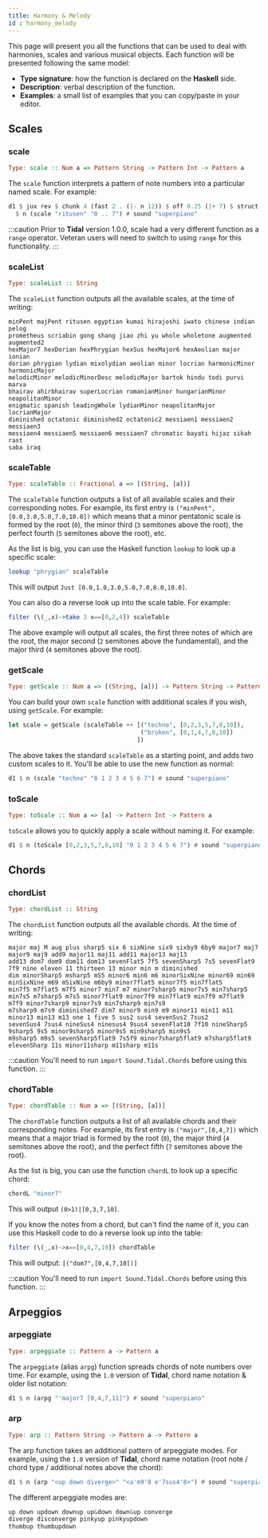 ```yaml
---
title: Harmony & Melody
id : harmony_melody
---
```


This page will present you all the functions that can be used to deal with harmonies, scales and various musical objects. Each function will be presented following the same model:
* **Type signature**: how the function is declared on the **Haskell** side.
* **Description**: verbal description of the function.
* **Examples**: a small list of examples that you can copy/paste in your editor.

## Scales
### scale
```haskell
Type: scale :: Num a => Pattern String -> Pattern Int -> Pattern a
```

The `scale` function interprets a pattern of note numbers into a particular named scale. For example:

```haskell
d1 $ jux rev $ chunk 4 (fast 2 . (|- n 12)) $ off 0.25 (|+ 7) $ struct (iter 4 "t(5,8)")
  $ n (scale "ritusen" "0 .. 7") # sound "superpiano"
```

:::caution
Prior to **Tidal** version 1.0.0, scale had a very different function as a `range` operator. Veteran users will need to switch to using `range` for this functionality.
:::

### scaleList

```haskell
Type: scaleList :: String
```
The `scaleList` function outputs all the available scales, at the time of writing:

```plaintext
minPent majPent ritusen egyptian kumai hirajoshi iwato chinese indian pelog
prometheus scriabin gong shang jiao zhi yu whole wholetone augmented augmented2
hexMajor7 hexDorian hexPhrygian hexSus hexMajor6 hexAeolian major ionian
dorian phrygian lydian mixolydian aeolian minor locrian harmonicMinor harmonicMajor
melodicMinor melodicMinorDesc melodicMajor bartok hindu todi purvi marva
bhairav ahirbhairav superLocrian romanianMinor hungarianMinor neapolitanMinor
enigmatic spanish leadingWhole lydianMinor neapolitanMajor locrianMajor
diminished octatonic diminished2 octatonic2 messiaen1 messiaen2 messiaen3
messiaen4 messiaen5 messiaen6 messiaen7 chromatic bayati hijaz sikah rast
saba iraq
```

### scaleTable

```haskell
Type: scaleTable :: Fractional a => [(String, [a])]
```

The `scaleTable` function outputs a list of all available scales and their corresponding notes. For example, its first entry is `("minPent",[0.0,3.0,5.0,7.0,10.0])` which means that a minor pentatonic scale is formed by the root (`0`), the minor third (`3` semitones above the root), the perfect fourth (`5` semitones above the root), etc.

As the list is big, you can use the Haskell function `lookup` to look up a specific scale:

```haskell
lookup "phrygian" scaleTable
```

This will output `Just [0.0,1.0,3.0,5.0,7.0,8.0,10.0]`.

You can also do a reverse look up into the scale table. For example:

```haskell
filter (\(_,x)->take 3 x==[0,2,4]) scaleTable
```

The above example will output all scales, the first three notes of which are the root, the major second (`2` semitones above the fundamental), and the major third (`4` semitones above the root).

### getScale

```haskell
Type: getScale :: Num a => [(String, [a])] -> Pattern String -> Pattern Int -> Pattern a
```
You can build your own `scale` function with additional scales if you wish, using `getScale`. For example:

```haskell
let scale = getScale (scaleTable ++ [("techno", [0,2,3,5,7,8,10]),
                                     ("broken", [0,1,4,7,8,10])
                                    ])
```

The above takes the standard `scaleTable` as a starting point, and adds two custom scales to it. You'll be able to use the new function as normal:

```haskell
d1 $ n (scale "techno" "0 1 2 3 4 5 6 7") # sound "superpiano"
```

### toScale

```haskell
Type: toScale :: Num a => [a] -> Pattern Int -> Pattern a
```

`toScale` allows you to quickly apply a scale without naming it. For example:

```haskell
d1 $ n (toScale [0,2,3,5,7,8,10] "0 1 2 3 4 5 6 7") # sound "superpiano"
```


## Chords

### chordList

```haskell
Type: chordList :: String
```

The `chordList` function outputs all the available chords. At the time of writing:

```plaintext
major maj M aug plus sharp5 six 6 sixNine six9 sixby9 6by9 major7 maj7 major9 maj9 add9 major11 maj11 add11 major13 maj13
add13 dom7 dom9 dom11 dom13 sevenFlat5 7f5 sevenSharp5 7s5 sevenFlat9 7f9 nine eleven 11 thirteen 13 minor min m diminished
dim minorSharp5 msharp5 mS5 minor6 min6 m6 minorSixNine minor69 min69 minSixNine m69 mSixNine m6by9 minor7flat5 minor7f5 min7flat5
min7f5 m7flat5 m7f5 minor7 min7 m7 minor7sharp5 minor7s5 min7sharp5 min7s5 m7sharp5 m7s5 minor7flat9 minor7f9 min7flat9 min7f9 m7flat9 m7f9 minor7sharp9 minor7s9 min7sharp9 min7s9
m7sharp9 m7s9 diminished7 dim7 minor9 min9 m9 minor11 min11 m11 minor13 min13 m13 one 1 five 5 sus2 sus4 sevenSus2 7sus2
sevenSus4 7sus4 nineSus4 ninesus4 9sus4 sevenFlat10 7f10 nineSharp5 9sharp5 9s5 minor9sharp5 minor9s5 min9sharp5 min9s5
m9sharp5 m9s5 sevenSharp5flat9 7s5f9 minor7sharp5flat9 m7sharp5flat9
elevenSharp 11s minor11sharp m11sharp m11s
```

:::caution
You'll need to run `import Sound.Tidal.Chords` before using this function.
:::

### chordTable

```haskell
Type: chordTable :: Num a => [(String, [a])]
```

The `chordTable` function outputs a list of all available chords and their corresponding notes. For example, its first entry is `("major",[0,4,7])` which means that a major triad is formed by the root (`0`), the major third (`4` semitones above the root), and the perfect fifth (`7` semitones above the root).

As the list is big, you can use the function `chordL` to look up a specific chord:

```haskell
chordL "minor7"
```

This will output `(0>1)|[0,3,7,10]`.

If you know the notes from a chord, but can't find the name of it, you can use this Haskell code to do a reverse look up into the table:

```haskell
filter (\(_,x)->x==[0,4,7,10]) chordTable
```

This will output: `[("dom7",[0,4,7,10])]`

:::caution
You'll need to run `import Sound.Tidal.Chords` before using this function.
:::

## Arpeggios

### arpeggiate

```haskell
Type: arpeggiate :: Pattern a -> Pattern a
```

The `arpeggiate` (alias `arpg`) function spreads chords of note numbers over time. For example, using the `1.0` version of **Tidal**, chord name notation & older list notation:

```haskell
d1 $ n (arpg "'major7 [0,4,7,11]") # sound "superpiano"
```

### arp

```haskell
Type: arp :: Pattern String -> Pattern a -> Pattern a
```

The arp function takes an additional pattern of arpeggiate modes. For example, using the `1.0` version of **Tidal**, chord name notation (root note / chord type / additional notes above the chord):

```haskell
d1 $ n (arp "<up down diverge>" "<a'm9'8 e'7sus4'8>") # sound "superpiano"
```

The different arpeggiate modes are:
```haskell
up down updown downup up&down down&up converge
diverge disconverge pinkyup pinkyupdown
thumbup thumbupdown
```
